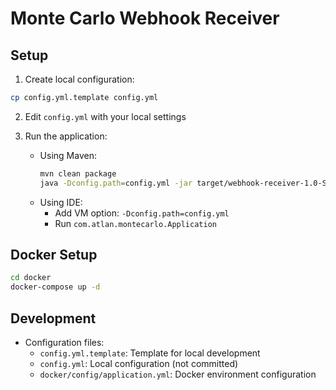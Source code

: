# Monte Carlo Webhook Receiver

## Setup

1. Create local configuration:

```bash
cp config.yml.template config.yml
```

2. Edit `config.yml` with your local settings

3. Run the application:
    - Using Maven:
      ```bash
      mvn clean package
      java -Dconfig.path=config.yml -jar target/webhook-receiver-1.0-SNAPSHOT-jar-with-dependencies.jar
      ```
    - Using IDE:
        - Add VM option: `-Dconfig.path=config.yml`
        - Run `com.atlan.montecarlo.Application`

## Docker Setup

```bash
cd docker
docker-compose up -d
```

## Development

- Configuration files:
    - `config.yml.template`: Template for local development
    - `config.yml`: Local configuration (not committed)
    - `docker/config/application.yml`: Docker environment configuration
